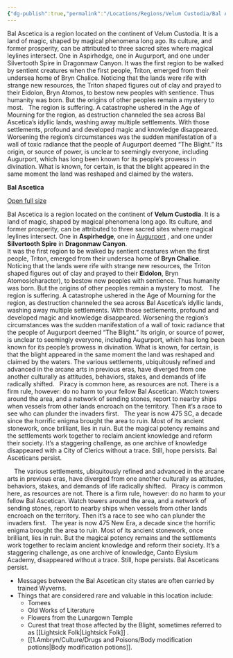 ```yaml
---
{"dg-publish":true,"permalink":"/Locations/Regions/Velum Custodia/Bal Ascetica/Bal Ascetica/"}
---
```


Bal Ascetica is a region located on the continent of Velum Custodia. It is a land of magic, shaped by magical phenomena long ago. Its culture, and former prosperity, can be attributed to three sacred sites where magical leylines intersect. One in Aspirhedge, one in Augurport, and one under Silvertooth Spire in Dragonmaw Canyon. It was the first region to be walked by sentient creatures when the first people, Triton, emerged from their undersea home of Bryn Chalice. Noticing that the lands were rife with strange new resources, the Triton shaped figures out of clay and prayed to their Eidolon, Bryn Atomos, to bestow new peoples with sentience. Thus humanity was born. But the origins of other peoples remain a mystery to most.   The region is suffering. A catastrophe ushered in the Age of Mourning for the region, as destruction channeled the sea across Bal Ascetica’s idyllic lands, washing away multiple settlements. With those settlements, profound and developed magic and knowledge disappeared. Worsening the region’s circumstances was the sudden manifestation of a wall of toxic radiance that the people of Augurport deemed “The Blight.” Its origin, or source of power, is unclear to seemingly everyone, including Augurport, which has long been known for its people’s prowess in divination. What is known, for certain, is that the blight appeared in the same moment the land was reshaped and claimed by the waters.  

**Bal Ascetica**

[Open full size](/w/ambr-yn-jacklerogue89/map/868bc043-dcb9-4fb0-8822-033868014d6e)

Bal Ascetica is a region located on the continent of **Velum Custodia**. It is a land of magic, shaped by magical phenomena long ago. Its culture, and former prosperity, can be attributed to three sacred sites where magical leylines intersect. One in **Aspirhedge**, one in [Augurport](/w/ambr-yn-jacklerogue89/a/augurport-settlement) , and one under **Silvertooth Spire** in **Dragonmaw Canyon**.  
It was the first region to be walked by sentient creatures when the first people, Triton, emerged from their undersea home of **Bryn Chalice**. Noticing that the lands were rife with strange new resources, the Triton shaped figures out of clay and prayed to their **Eidolon**, Bryn Atomos(character), to bestow new peoples with sentience. Thus humanity was born. But the origins of other peoples remain a mystery to most.   The region is suffering. A catastrophe ushered in the Age of Mourning for the region, as destruction channeled the sea across Bal Ascetica’s idyllic lands, washing away multiple settlements. With those settlements, profound and developed magic and knowledge disappeared. Worsening the region’s circumstances was the sudden manifestation of a wall of toxic radiance that the people of Augurport deemed “The Blight.” Its origin, or source of power, is unclear to seemingly everyone, including Augurport, which has long been known for its people’s prowess in divination. What is known, for certain, is that the blight appeared in the same moment the land was reshaped and claimed by the waters. The various settlements, ubiquitously refined and advanced in the arcane arts in previous eras, have diverged from one another culturally as attitudes, behaviors, stakes, and demands of life radically shifted.   Piracy is common here, as resources are not. There is a firm rule, however: do no harm to your fellow Bal Ascetican. Watch towers around the area, and a network of sending stones, report to nearby ships when vessels from other lands encroach on the territory. Then it’s a race to see who can plunder the invaders first.   The year is now 475 SC, a decade since the horrific enigma brought the area to ruin. Most of its ancient stonework, once brilliant, lies in ruin. But the magical potency remains and the settlements work together to reclaim ancient knowledge and reform their society. It’s a staggering challenge, as one archive of knowledge disappeared with a City of Clerics without a trace. Still, hope persists. Bal Asceticans persist.

      The various settlements, ubiquitously refined and advanced in the arcane arts in previous eras, have diverged from one another culturally as attitudes, behaviors, stakes, and demands of life radically shifted.   Piracy is common here, as resources are not. There is a firm rule, however: do no harm to your fellow Bal Ascetican. Watch towers around the area, and a network of sending stones, report to nearby ships when vessels from other lands encroach on the territory. Then it’s a race to see who can plunder the invaders first.   The year is now 475 New Era, a decade since the horrific enigma brought the area to ruin. Most of its ancient stonework, once brilliant, lies in ruin. But the magical potency remains and the settlements work together to reclaim ancient knowledge and reform their society. It’s a staggering challenge, as one archive of knowledge, Canto Elysium Academy, disappeared without a trace. Still, hope persists. Bal Asceticans persist.

- Messages between the Bal Ascetican city states are often carried by trained Wyverns.
- Things that are considered rare and valuable in this location include:
	- Tomees
	- Old Works of Literature
	- Flowers from the Lunargown Temple
	- Curest that treat those affected by the Blight, sometimes referred to as [[Lightsick Folk\|Lightsick Folk]] .
	- [[1.Ambryn/Culture/Drugs and Poisons/Body modification potions\|Body modification potions]].